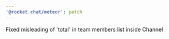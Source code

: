 ```yaml
---
'@rocket.chat/meteor': patch
---
```


Fixed misleading of 'total' in team members list inside Channel
